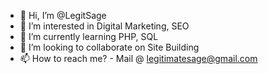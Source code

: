 - 👋 Hi, I’m @LegitSage
- 👀 I’m interested in Digital Marketing, SEO
- 🌱 I’m currently learning PHP, SQL
- 💞️ I’m looking to collaborate on Site Building
- 📫 How to reach me? - Mail @ legitimatesage@gmail.com

<!---
LegitSage/LegitSage is a ✨ special ✨ repository because its `README.md` (this file) appears on your GitHub profile.
You can click the Preview link to take a look at your changes.
--->
